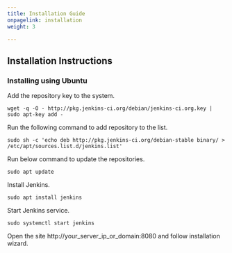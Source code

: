 ```yaml
---
title: Installation Guide
onpagelink: installation
weight: 3

---
```


Installation Instructions
-------------------------

### Installing using Ubuntu

Add the repository key to the system.

 ```
wget -q -O - http://pkg.jenkins-ci.org/debian/jenkins-ci.org.key | sudo apt-key add -
```

Run the following command to add repository to the list.

 ```
sudo sh -c 'echo deb http://pkg.jenkins-ci.org/debian-stable binary/ > /etc/apt/sources.list.d/jenkins.list'
```

Run below command to update the repositories.

 ```
sudo apt update
```

Install Jenkins.

 ```
sudo apt install jenkins
```

Start Jenkins service.

 ```
sudo systemctl start jenkins
```

Open the site http://your\_server\_ip\_or\_domain:8080 and follow installation wizard.

